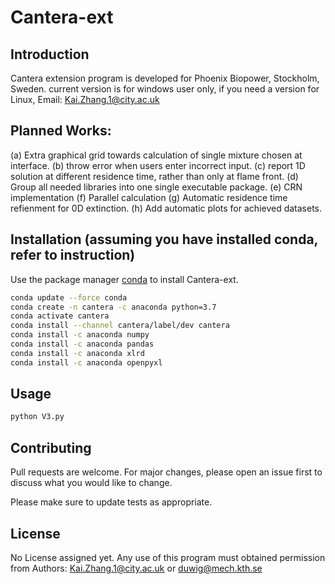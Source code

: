 # Cantera-ext
## Introduction

Cantera extension program is developed for Phoenix Biopower, Stockholm, Sweden.
current version is for windows user only, if you need a version for Linux,
Email: Kai.Zhang.1@city.ac.uk

## Planned Works:

(a) Extra graphical grid towards calculation of single mixture chosen at interface.
(b) throw error when users enter incorrect input.
(c) report 1D solution at different residence time, rather than only at flame front.
(d) Group all needed libraries into one single executable package.
(e) CRN implementation
(f) Parallel calculation
(g) Automatic residence time refienment for 0D extinction.
(h) Add automatic plots for achieved datasets.

## Installation (assuming you have installed conda, refer to instruction)

Use the package manager [conda](https://docs.conda.io/projects/conda/en/latest/user-guide/install/windows.html) to install Cantera-ext.

```bash
conda update --force conda
conda create -n cantera -c anaconda python=3.7
conda activate cantera
conda install --channel cantera/label/dev cantera
conda install -c anaconda numpy
conda install -c anaconda pandas
conda install -c anaconda xlrd
conda install -c anaconda openpyxl
```

## Usage

```bash
python V3.py
```

## Contributing
Pull requests are welcome. For major changes, please open an issue first to discuss what you would like to change.

Please make sure to update tests as appropriate.

## License
No License assigned yet. Any use of this program must obtained permission from Authors:
Kai.Zhang.1@city.ac.uk or duwig@mech.kth.se

